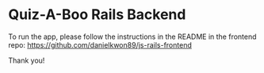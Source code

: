 # Quiz-A-Boo Rails Backend

To run the app, please follow the instructions in the README in the frontend repo: https://github.com/danielkwon89/js-rails-frontend

Thank you!
